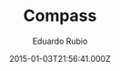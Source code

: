 ---
title: Compass
github: 'https://github.com/excentris/compass'
demo: 'https://excentris.github.io/compass/'
author: Eduardo Rubio
ssg:
  - Jekyll
cms:
  - No Cms
date: 2015-01-03T21:56:41.000Z
github_branch: master
description: The Jekyll theme for your personal landing page.
stale: true
---